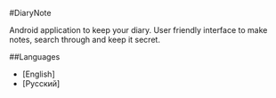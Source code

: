 
#DiaryNote

Android application to keep your diary. User friendly interface to make notes, search through and keep it secret.

##Languages

- [English]
- [Русский]